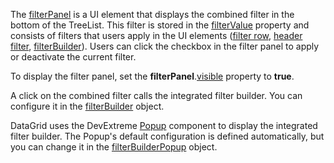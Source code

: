 The [filterPanel](/Documentation/ApiReference/UI_Components/dxDataGrid/Configuration/filterPanel/) is a UI element that displays the combined filter in the bottom of the TreeList. This filter is stored in the [filterValue](/Documentation/ApiReference/UI_Components/dxDataGrid/Configuration/#filterValue) property and consists of filters that users apply in the UI elements ([filter row](/Documentation/ApiReference/UI_Components/dxDataGrid/Configuration/filterRow/), [header filter](/Documentation/ApiReference/UI_Components/dxDataGrid/Configuration/headerFilter/), [filterBuilder](/Documentation/ApiReference/UI_Components/dxDataGrid/Configuration/#filterBuilder)). Users can click the checkbox in the filter panel to apply or deactivate the current filter.

To display the filter panel, set the **filterPanel**.[visible](/Documentation/ApiReference/UI_Components/dxDataGrid/Configuration/filterPanel/#visible) property to **true**. 

A click on the combined filter calls the integrated filter builder. You can configure it in the [filterBuilder](/Documentation/ApiReference/UI_Components/dxDataGrid/Configuration/#filterBuilder) object.

DataGrid uses the DevExtreme [Popup](/Documentation/ApiReference/UI_Components/dxPopup/) component to display the integrated filter builder. The Popup's default configuration is defined automatically, but you can change it in the [filterBuilderPopup](/Documentation/ApiReference/UI_Components/dxDataGrid/Configuration/#filterBuilderPopup) object.
